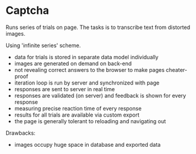 # Captcha

Runs series of trials on page.
The tasks is to transcribe text from distorted images.

Using 'infinite series' scheme.

- data for trials is stored in separate data model individually
- images are generated on demand on back-end
- not revealing correct answers to the browser to make pages cheater-proof
- iteration loop is run by server and synchronized with page
- responses are sent to server in real time
- responses are validated (on server) and feedback is shown for every response
- measuring precise reaction time of every response
- results for all trials are available via custom export
- the page is generally tolerant to reloading and navigating out

Drawbacks:
- images occupy huge space in database and exported data